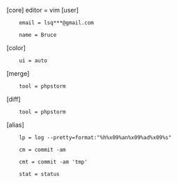 [core]
        editor = vim
[user]

        email = lsq***@gmail.com
        
        name = Bruce
        
[color]

        ui = auto

[merge]

        tool = phpstorm

[diff]

        tool = phpstorm

[alias]

        lp = log --pretty=format:"%h%x09%an%x09%ad%x09%s"
        
        cm = commit -am
        
        cmt = commit -am 'tmp'
        
        stat = status
